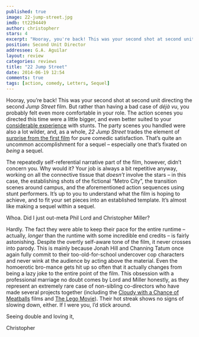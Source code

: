 ```yaml
---
published: true
image: 22-jump-street.jpg
imdb: tt2294449
author: christopherr
stars: 4
excerpt: "Hooray, you're back! This was your second shot at second unit directing the second Jump Street film."
position: Second Unit Director
addressee: G.A. Aguilar
layout: review
categories: reviews
title: "22 Jump Street"
date: 2014-06-19 12:54
comments: true
tags: [action, comedy, Letters, Sequel]
---
```

<p class="Body">Hooray, you&rsquo;re back! This was your second shot at second unit directing the second <em>Jump Street</em> film. But rather than having a bad case of <em>d&eacute;j</em><em>&agrave; vu</em>, you probably felt even more comfortable in your role. The action scenes you directed this time were a little bigger, and even better suited to your <a href="http://www.imdb.com/name/nm1183872/"><span class="Hyperlink0">considerable experience</span></a> with stunts. The party scenes you handled were also a lot wilder, and, as a whole, <em>22 Jump Street </em>trades the element of <a href="/content/2012/3/15/sxsw-postcard-21-jump-street.html"><span class="Hyperlink0">surprise from the first film</span></a> for pure comedic satisfaction. That&rsquo;s quite an uncommon accomplishment for a sequel &ndash; especially one that&rsquo;s fixated on <em>being</em> a sequel.</p>
<p class="Body">The repeatedly self-referential narrative part of the film, however, didn&rsquo;t concern you. Why would it? Your job is always a bit repetitive anyway, working on all the connective tissue that <em>doesn</em><em>&rsquo;t</em> involve the stars &ndash; in this case, the establishing shots of the fictional &ldquo;Metro City&rdquo;, the transition scenes around campus, and the aforementioned action sequences using stunt performers. It&rsquo;s up to you to understand what the film is hoping to achieve, and to fit your set pieces into an established template. It&rsquo;s almost like making a sequel within a sequel.</p>
<p class="Body">Whoa. Did I just out-meta Phil Lord and Christopher Miller?</p>
<p class="Body">Hardly. The fact they were able to keep their pace for the entire runtime &ndash; actually,<em> longer</em> than the runtime with some incredible end credits &ndash; is fairly astonishing. Despite the overtly self-aware tone of the film, it never crosses into parody. This is mainly because Jonah Hill and Channing Tatum once again fully commit to their too-old-for-school undercover cop characters and never wink at the audience by acting above the material. Even the homoerotic bro-mance gets hit up so often that it actually changes from being a lazy joke to the entire point of the film. This obsession with a professional marriage no doubt comes by Lord and Miller honestly, as they represent an extremely rare case of non-sibling co-directors who have made several projects together (including the <a href="/content/2013/10/1/cloudy-with-a-chance-of-meatballs-2.html"><span class="Hyperlink1">Cloudy with a Chance of Meatballs</span></a> films and <a href="/content/2014/2/7/the-lego-movie.html"><span class="Hyperlink1">The Lego Movie</span></a>). Their hot streak shows no signs of slowing down, either. If I were you, I&rsquo;d stick around.</p>
<p class="Body">Seeing double and loving it,</p>
<p class="Body">Christopher</p>